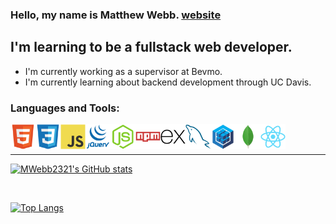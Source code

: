 ### Hello, my name is Matthew Webb. [website]

## I'm learning to be a fullstack web developer.

- I'm currently working as a supervisor at Bevmo.
- I'm currently learning about backend development through UC Davis.

### Languages and Tools:

<img align="left" alt="html" width="40px" src="https://github.com/devicons/devicon/blob/master/icons/html5/html5-original.svg"/>

<img align="left" alt="css" width="40px" src="https://github.com/devicons/devicon/blob/master/icons/css3/css3-original.svg"/>

<img align="left" alt="javascript" width="40px" src="https://github.com/devicons/devicon/blob/master/icons/javascript/javascript-original.svg"/>

<img align="left" alt="jquery" width="40px" src="https://github.com/devicons/devicon/blob/master/icons/jquery/jquery-plain-wordmark.svg"/>

<img align="left" alt="nodejs" width="40px" src="https://github.com/devicons/devicon/blob/master/icons/nodejs/nodejs-original.svg"/>

<img align="left" alt="npm" width="40px" src="https://github.com/devicons/devicon/blob/master/icons/npm/npm-original-wordmark.svg"/>

<img align="left" alt="express" width="40px" src="https://github.com/devicons/devicon/blob/master/icons/express/express-original.svg"/>

<img align="left" alt="mysql" width="40px" src="https://github.com/devicons/devicon/blob/master/icons/mysql/mysql-original.svg"/>

<img align="left" alt="sequelize" width="40px" src="https://github.com/devicons/devicon/blob/master/icons/sequelize/sequelize-original.svg"/>

<img align="left" alt="mongodb" width="40px" src="https://github.com/devicons/devicon/blob/master/icons/mongodb/mongodb-original.svg"/>

<img align="left" alt="react" width="40px" src="https://github.com/devicons/devicon/blob/master/icons/react/react-original.svg"/>

<br />
<br />

---

[![MWebb2321's GitHub stats](https://github-readme-stats.vercel.app/api?username=MWebb2321&theme=gotham)](https://github.com/MWebb2321)

<br />

[![Top Langs](https://github-readme-stats.vercel.app/api/top-langs/?username=MWebb2321&theme=gotham)](https://github.com/MWebb2321)

<!-- [![Top Langs](https://github-readme-stats.vercel.app/api/top-langs/?username=mwebb2321&show_icons=true&hide_border=true)](https://github.com/mwebb2321) -->

[website]: https://www.linkedin.com/in/matthew-webb-81079b201/
